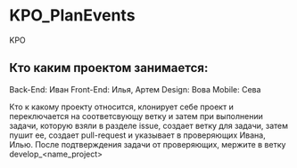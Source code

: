 # KPO_PlanEvents
KPO

## Кто каким проектом занимается:
Back-End: Иван
Front-End: Илья, Артем
Design: Вова
Mobile: Сева

Кто к какому проекту относится, клонирует себе проект и переключается на соответсвующу ветку и затем при выполнении задачи, которую взяли в разделе issue, создает ветку для задачи, затем пушит ее, создает pull-request и указывает в проверяющих Ивана, Илью. После подтверждения задачи от проверяющих, мержите в ветку develop_<name_project>

